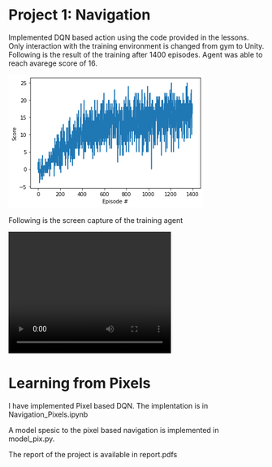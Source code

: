 


# Project 1: Navigation

Implemented DQN based action using the code provided in the lessons. Only interaction with the training environment is changed from gym to Unity. Following is the result of the training after 1400 episodes. Agent was able to reach avarege score of 16.

![scores](./BananaScore.png)

Following is the screen capture of the training agent

<video width="320" height="240" controls>
  <source src="./banana2.mov" type="video/mp4">
</video>

# Learning from Pixels

I have implemented Pixel based DQN. The implentation is in Navigation_Pixels.ipynb

A model spesic to the pixel based navigation is implemented in model_pix.py.

The report of the project is available in report.pdfs 